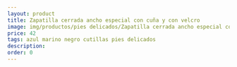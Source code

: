 ```yaml
---
layout: product
title: Zapatilla cerrada ancho especial con cuña y con velcro 
image: img/productos/pies delicados/Zapatilla cerrada ancho especial con cuña y con velcro =42 =azul marino negro cutillas pies delicados.webp
price: 42 
tags: azul marino negro cutillas pies delicados
description: 
order: 0
---
```


